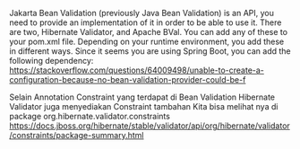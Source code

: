 Jakarta Bean Validation (previously Java Bean Validation) is an API, you need to provide an implementation of it in order to be able to use it. There are two, Hibernate Validator, and Apache BVal. You can add any of these to your pom.xml file. Depending on your runtime environment, you add these in different ways. Since it seems you are using Spring Boot, you can add the following dependency:
https://stackoverflow.com/questions/64009498/unable-to-create-a-configuration-because-no-bean-validation-provider-could-be-f


[//]: # (Hibernate)
Selain Annotation Constraint yang terdapat di Bean Validation
Hibernate Validator juga menyediakan Constraint tambahan
Kita bisa melihat nya di package org.hibernate.validator.constraints
https://docs.jboss.org/hibernate/stable/validator/api/org/hibernate/validator/constraints/package-summary.html 